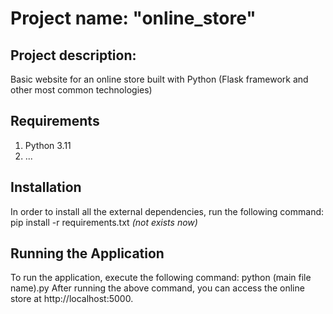 # Project name: "online_store"

## Project description:
Basic website for an online store built with Python (Flask framework and other most common technologies)

## Requirements
1. Python 3.11
2. ...

## Installation
In order to install all the external dependencies, run the following command:
pip install -r requirements.txt _(not exists now)_

## Running the Application
To run the application, execute the following command:
python (main file name).py
After running the above command, you can access the online store at http://localhost:5000.